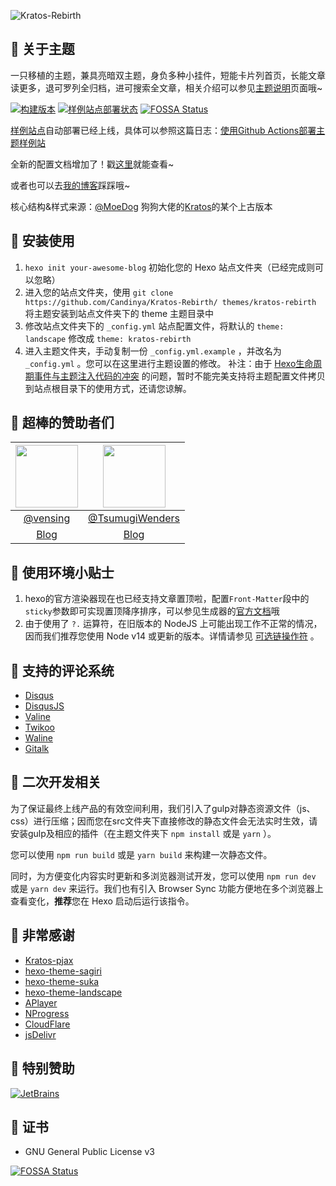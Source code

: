![Kratos-Rebirth](https://repository-images.githubusercontent.com/132322562/46429300-7da7-11ea-8c82-d03503cb17b8)

## 🍭 关于主题

一只移植的主题，兼具亮暗双主题，身负多种小挂件，短能卡片列首页，长能文章读更多，退可罗列全归档，进可搜索全文章，相关介绍可以参见[主题说明](https://candinya.com/posts/Kratos-Rebirth/)页面哦~

[![构建版本](https://img.shields.io/github/v/release/Candinya/Kratos-Rebirth)](https://github.com/Candinya/Kratos-Rebirth/releases/latest)
[![样例站点部署状态](https://github.com/Candinya/Kratos-Rebirth/workflows/Build%20Demo%20Site/badge.svg)](https://kr-demo.candinya.com/)
[![FOSSA Status](https://app.fossa.com/api/projects/git%2Bgithub.com%2FCandinya%2FKratos-Rebirth.svg?type=shield)](https://app.fossa.com/projects/git%2Bgithub.com%2FCandinya%2FKratos-Rebirth?ref=badge_shield)

[样例站点](https://kr-demo.candinya.com)自动部署已经上线，具体可以参照这篇日志：[使用Github Actions部署主题样例站](https://candinya.com/posts/theme-demo-deployment-with-github-actions/)

全新的配置文档增加了！戳[这里](https://github.com/Candinya/Kratos-Rebirth/blob/master/Kratos-Rebirth-Manual.md)就能查看~

或者也可以去[我的博客](https://candinya.com/posts/Kratos-Rebirth/)踩踩哦~

核心结构&样式来源：[@MoeDog](https://github.com/xb2016) 狗狗大佬的[Kratos](https://github.com/xb2016/kratos)的某个上古版本

## 💞 安装使用

1. `hexo init your-awesome-blog` 初始化您的 Hexo 站点文件夹（已经完成则可以忽略）
2. 进入您的站点文件夹，使用 `git clone https://github.com/Candinya/Kratos-Rebirth/ themes/kratos-rebirth` 将主题安装到站点文件夹下的 theme 主题目录中
3. 修改站点文件夹下的 `_config.yml` 站点配置文件，将默认的 `theme: landscape` 修改成 `theme: kratos-rebirth`
4. 进入主题文件夹，手动复制一份 `_config.yml.example` ，并改名为 `_config.yml` 。您可以在这里进行主题设置的修改。
    补注：由于 [Hexo生命周期事件与主题注入代码的冲突](https://github.com/Candinya/Kratos-Rebirth/issues/56) 的问题，暂时不能完美支持将主题配置文件拷贝到站点根目录下的使用方式，还请您谅解。

## 🍬 超棒的赞助者们

| [<img src="https://avatars.githubusercontent.com/u/22054842?v=4" width="100px;"/>](https://vensing.com/) | [<img src="https://avatars.githubusercontent.com/u/45732838?v=4" width="100px;"/>](https://blog.nekopara.net/) |
| :---: | :---: |
| [@vensing](https://github.com/vensing) | [@TsumugiWenders](https://github.com/TsumugiWenders) |
| [Blog](https://chee5e.space/) | [Blog](https://blog.nekopara.net/) |

## 🎁 使用环境小贴士

1. hexo的官方渲染器现在也已经支持文章置顶啦，配置`Front-Matter`段中的`sticky`参数即可实现置顶降序排序，可以参见生成器的[官方文档](https://github.com/hexojs/hexo-generator-index#usage)哦
2. 由于使用了 `?.` 运算符，在旧版本的 NodeJS 上可能出现工作不正常的情况，因而我们推荐您使用 Node v14 或更新的版本。详情请参见 [可选链操作符](https://developer.mozilla.org/zh-CN/docs/Web/JavaScript/Reference/Operators/Optional_chaining) 。

## 💬 支持的评论系统

- [Disqus](https://disqus.com)
- [DisqusJS](https://disqusjs.skk.moe/)
- [Valine](https://valine.js.org)
- [Twikoo](https://twikoo.js.org)
- [Waline](https://waline.js.org)
- [Gitalk](https://gitalk.github.io/)

## 🍩 二次开发相关

为了保证最终上线产品的有效空间利用，我们引入了gulp对静态资源文件（js、css）进行压缩；因而您在src文件夹下直接修改的静态文件会无法实时生效，请安装gulp及相应的插件（在主题文件夹下 `npm install` 或是 `yarn` ）。

您可以使用 `npm run build` 或是 `yarn build` 来构建一次静态文件。

同时，为方便变化内容实时更新和多浏览器测试开发，您可以使用 `npm run dev` 或是 `yarn dev` 来运行。我们也有引入 Browser Sync 功能方便地在多个浏览器上查看变化，**推荐**您在 Hexo 启动后运行该指令。

## 💮 非常感谢

- [Kratos-pjax](https://github.com/xb2016/kratos-pjax)
- [hexo-theme-sagiri](https://github.com/DIYgod/diygod.me/tree/master/themes/sagiri)
- [hexo-theme-suka](https://github.com/SukkaW/hexo-theme-suka)
- [hexo-theme-landscape](https://github.com/hexojs/hexo-theme-landscape)
- [APlayer](https://github.com/MoePlayer/APlayer)
- [NProgress](https://github.com/rstacruz/nprogress)
- [CloudFlare](https://www.cloudflare.com/)
- [jsDelivr](https://www.jsdelivr.com/)

## 🎉 特别赞助

[![JetBrains](https://user-images.githubusercontent.com/20502130/90419395-14409500-e0e9-11ea-8b3b-ade4589dca84.png)](https://www.jetbrains.com/?from=Kratos%20%3a%20Rebirth)

## 🎵 证书

- GNU General Public License v3

[![FOSSA Status](https://app.fossa.com/api/projects/git%2Bgithub.com%2FCandinya%2FKratos-Rebirth.svg?type=large)](https://app.fossa.com/projects/git%2Bgithub.com%2FCandinya%2FKratos-Rebirth?ref=badge_large)
